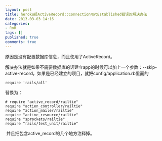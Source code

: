 ```yaml
---
layout: post
title: heroku报ActiveRecord::ConnectionNotEstablished错误的解决办法
date: 2013-03-03 14:16
categories:
- RoR
tags: []
published: true
comments: true
---
```

原因是没有配置数据库信息，而且使用了ActiveRecord。

解决办法就是如果不需要数据库的话建立app的时候可以加上一个参数：--skip-active-record。如果是已经建立的项目，就把config/application.rb里面的

	require 'rails/all'
替换为：

	# require "active_record/railtie"
	require "action_controller/railtie"
	require "action_mailer/railtie"
	require "active_resource/railtie"
	require "sprockets/railtie"
	require "rails/test_unit/railtie"
 并且把包含active_record的几个地方注释掉。
